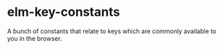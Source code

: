 elm-key-constants
=================

A bunch of constants that relate to keys which are commonly available to you in the browser.
